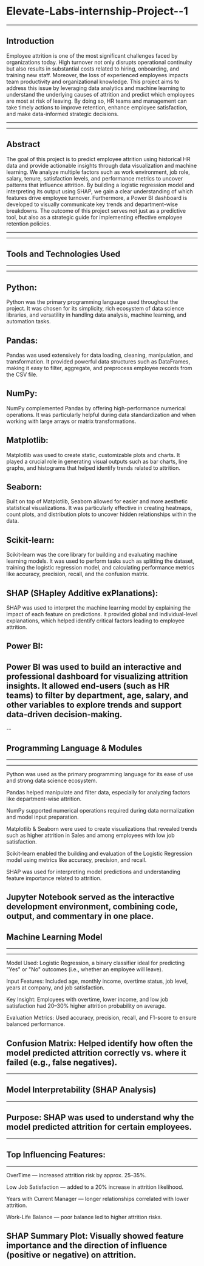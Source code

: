 # Elevate-Labs-internship-Project--1

---
## Introduction
Employee attrition is one of the most significant challenges faced by organizations today. High turnover not only disrupts operational continuity but also results in substantial costs related to hiring, onboarding, and training new staff. Moreover, the loss of experienced employees impacts team productivity and organizational knowledge. This project aims to address this issue by leveraging data analytics and machine learning to understand the underlying causes of attrition and predict which employees are most at risk of leaving. By doing so, HR teams and management can take timely actions to improve retention, enhance employee satisfaction, and make data-informed strategic decisions.

---

---

## Abstract
The goal of this project is to predict employee attrition using historical HR data and provide actionable insights through data visualization and machine learning. We analyze multiple factors such as work environment, job role, salary, tenure, satisfaction levels, and performance metrics to uncover patterns that influence attrition. By building a logistic regression model and interpreting its output using SHAP, we gain a clear understanding of which features drive employee turnover. Furthermore, a Power BI dashboard is developed to visually communicate key trends and department-wise breakdowns. The outcome of this project serves not just as a predictive tool, but also as a strategic guide for implementing effective employee retention policies.

---
---
## Tools and Technologies Used

---
---
## Python:
Python was the primary programming language used throughout the project. It was chosen for its simplicity, rich ecosystem of data science libraries, and versatility in handling data analysis, machine learning, and automation tasks.

## Pandas:
Pandas was used extensively for data loading, cleaning, manipulation, and transformation. It provided powerful data structures such as DataFrames, making it easy to filter, aggregate, and preprocess employee records from the CSV file.

## NumPy:
NumPy complemented Pandas by offering high-performance numerical operations. It was particularly helpful during data standardization and when working with large arrays or matrix transformations.

## Matplotlib:
Matplotlib was used to create static, customizable plots and charts. It played a crucial role in generating visual outputs such as bar charts, line graphs, and histograms that helped identify trends related to attrition.

## Seaborn:
Built on top of Matplotlib, Seaborn allowed for easier and more aesthetic statistical visualizations. It was particularly effective in creating heatmaps, count plots, and distribution plots to uncover hidden relationships within the data.

## Scikit-learn:
Scikit-learn was the core library for building and evaluating machine learning models. It was used to perform tasks such as splitting the dataset, training the logistic regression model, and calculating performance metrics like accuracy, precision, recall, and the confusion matrix.

## SHAP (SHapley Additive exPlanations):
SHAP was used to interpret the machine learning model by explaining the impact of each feature on predictions. It provided global and individual-level explanations, which helped identify critical factors leading to employee attrition.

## Power BI:
Power BI was used to build an interactive and professional dashboard for visualizing attrition insights. It allowed end-users (such as HR teams) to filter by department, age, salary, and other variables to explore trends and support data-driven decision-making.
---
--

## Programming Language & Modules
---
---

Python was used as the primary programming language for its ease of use and strong data science ecosystem.

Pandas helped manipulate and filter data, especially for analyzing factors like department-wise attrition.

NumPy supported numerical operations required during data normalization and model input preparation.

Matplotlib & Seaborn were used to create visualizations that revealed trends such as higher attrition in Sales and among employees with low job satisfaction.

Scikit-learn enabled the building and evaluation of the Logistic Regression model using metrics like accuracy, precision, and recall.

SHAP was used for interpreting model predictions and understanding feature importance related to attrition.

Jupyter Notebook served as the interactive development environment, combining code, output, and commentary in one place.
---
## Machine Learning Model
---
---

Model Used: Logistic Regression, a binary classifier ideal for predicting "Yes" or "No" outcomes (i.e., whether an employee will leave).

Input Features: Included age, monthly income, overtime status, job level, years at company, and job satisfaction.

Key Insight: Employees with overtime, lower income, and low job satisfaction had 20–30% higher attrition probability on average.

Evaluation Metrics: Used accuracy, precision, recall, and F1-score to ensure balanced performance.

Confusion Matrix: Helped identify how often the model predicted attrition correctly vs. where it failed (e.g., false negatives).
---
---


## Model Interpretability (SHAP Analysis)
---
Purpose: SHAP was used to understand why the model predicted attrition for certain employees.
---
---
## Top Influencing Features:
---

OverTime — increased attrition risk by approx. 25–35%.

Low Job Satisfaction — added to a 20% increase in attrition likelihood.

Years with Current Manager — longer relationships correlated with lower attrition.

Work-Life Balance — poor balance led to higher attrition risks.

SHAP Summary Plot: Visually showed feature importance and the direction of influence (positive or negative) on attrition.
----
